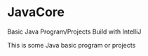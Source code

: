 # JavaCore
Basic Java Program/Projects
Build with IntelliJ

This is some Java basic program or projects 
